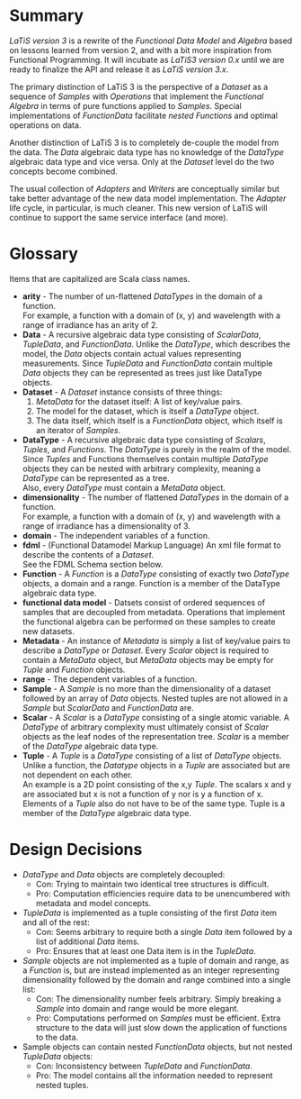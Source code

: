 # Summary

*LaTiS version 3* is a rewrite of the *Functional Data Model* and *Algebra* based on lessons learned from version 2, and with a bit more inspiration from Functional Programming. It will incubate as *LaTiS3 version 0.x* until we are ready to finalize the API and release it as *LaTiS version 3.x*.

The primary distinction of LaTiS 3 is the perspective of a *Dataset* as a sequence of *Samples* with *Operations* that implement the *Functional Algebra* in terms of pure functions applied to *Samples*. Special implementations of *FunctionData* facilitate *nested Functions* and optimal operations on data.

Another distinction of LaTiS 3 is to completely de-couple the model from the data.  The *Data* algebraic data type has no knowledge of the *DataType* algebraic data type and vice versa.  Only at the *Dataset* level do the two concepts become combined.

The usual collection of *Adapters* and *Writers* are conceptually similar but take better advantage of the new data model implementation. The *Adapter* life cycle, in particular, is much cleaner. This new version of LaTiS will continue to support the same service interface (and more).

# Glossary
Items that are capitalized are Scala class names.

* **arity** - The number of un-flattened *DataTypes* in the domain of a function.  
For example, a function with a domain of (x, y) and wavelength with a range of irradiance has an arity of 2.
* **Data** - A recursive algebraic data type consisting of *ScalarData*, *TupleData*, and *FunctionData*. Unlike the *DataType*, which describes the model, the *Data* objects contain actual values representing measurements.  Since *TupleData* and *FunctionData* contain multiple *Data* objects they can be represented as trees just like DataType objects.
* **Dataset** - A *Dataset* instance consists of three things:
  1. *MetaData* for the dataset itself: A list of key/value pairs.
  2. The model for the dataset,  which is itself a *DataType* object.
  3. The data itself, which itself is a *FunctionData* object, which itself is an iterator of *Samples*.
* **DataType** - A recursive algebraic data type consisting of *Scalars*, *Tuples*, and *Functions*.  The *DataType* is purely in the realm of the model.  Since *Tuples* and Functions themselves contain multiple *DataType* objects they can be nested with arbitrary complexity, meaning a *DataType* can be represented as a tree.  
Also, every *DataType* must contain a *MetaData* object.
* **dimensionality** - The number of flattened *DataTypes* in the domain of a function.  
For example, a function with a domain of (x, y) and wavelength with a range of irradiance has a dimensionality of 3.
* **domain** - The independent variables of a function.
* **fdml** - (Functional Datamodel Markup Language) An xml file format to describe the contents of a *Dataset*.  
See the FDML Schema section below.
* **Function** - A *Function* is a *DataType* consisting of exactly two *DataType* objects, a domain and a range. Function is a member of the DataType algebraic data type.
* **functional data model** - Datsets consist of ordered sequences of samples that are decoupled from metadata.  Operations that implement the functional algebra can be performed on these samples to create new datasets.
* **Metadata** - An instance of *Metadata* is simply a list of key/value pairs to describe a *DataType* or *Dataset*.  Every *Scalar* object is required to contain a *MetaData* object, but *MetaData* objects may be empty for *Tuple* and *Function* objects.
* **range** - The dependent variables of a function.
* **Sample** - A *Sample* is no more than the dimensionality of a dataset followed by an array of *Data* objects.  Nested tuples are not allowed in a *Sample* but *ScalarData* and *FunctionData* are.
* **Scalar** - A *Scalar* is a *DataType* consisting of a single atomic variable.  A *DataType* of arbitrary complexity must ultimately consist of *Scalar* objects as the leaf nodes of the representation tree.  *Scalar* is a member of the *DataType* algebraic data type.
* **Tuple** - A *Tuple* is a *DataType* consisting of a list of *DataType* objects.  Unlike a function, the *Datatype* objects in a *Tuple* are associated but are not dependent on each other.  
An example is a 2D point consisting of the x,y *Tuple*.  The scalars x and y are associated but x is not a function of y nor is y a function of x. Elements of a *Tuple* also do not have to be of the same type.  Tuple is a member of the *DataType* algebraic data type.

# Design Decisions
* *DataType* and *Data* objects are completely decoupled:  
  * Con: Trying to maintain two identical tree structures is difficult.
  * Pro: Computation efficiencies require data to be unencumbered with metadata and model concepts. 
* *TupleData* is implemented as a tuple consisting of the first *Data* item and all of the rest:  
  * Con: Seems arbitrary to require both a single *Data* item followed by a list of additional *Data* items.
  * Pro: Ensures that at least one Data item is in the *TupleData*.
* *Sample* objects are not implemented as a tuple of domain and range, as a *Function* is, but are instead implemented as an integer representing dimensionality followed by the domain and range combined into a single list:  
  * Con: The dimensionality number feels arbitrary. Simply breaking a *Sample* into domain and range would be more elegant.
  * Pro: Computations performed on *Samples* must be efficient.  Extra structure to the data will just slow down the application of functions to the data.
* Sample objects can contain nested *FunctionData* objects, but not nested *TupleData* objects:  
  * Con: Inconsistency between *TupleData* and *FunctionData*.
  * Pro: The model contains all the information needed to represent nested tuples.




